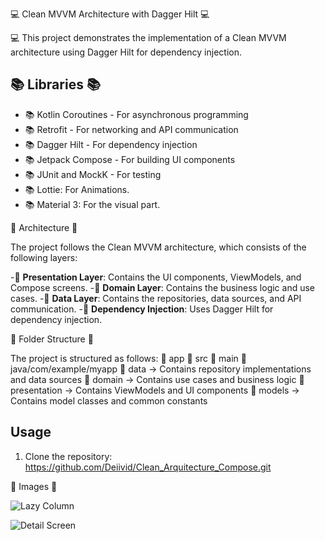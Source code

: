 💻 Clean MVVM Architecture with Dagger Hilt 💻

💻 This project demonstrates the implementation of a Clean MVVM architecture using Dagger Hilt for dependency injection.

## 📚 Libraries 📚

- 📚 Kotlin Coroutines - For asynchronous programming
- 📚 Retrofit - For networking and API communication
- 📚 Dagger Hilt - For dependency injection
- 📚 Jetpack Compose - For building UI components
- 📚 JUnit and MockK - For testing
- 📚 Lottie: For Animations.
- 📚 Material 3: For the visual part.

🧮 Architecture 🧮

The project follows the Clean MVVM architecture, which consists of the following layers:

-🧮 **Presentation Layer**: Contains the UI components, ViewModels, and Compose screens.
-🧮 **Domain Layer**: Contains the business logic and use cases.
-🧮 **Data Layer**: Contains the repositories, data sources, and API communication.
-🧮  **Dependency Injection**: Uses Dagger Hilt for dependency injection.

📁 Folder Structure 📁

The project is structured as follows:
📁 app
  📁 src
    📁 main
      📁 java/com/example/myapp
        📁 data -> Contains repository implementations and data sources
        📁 domain -> Contains use cases and business logic
        📁 presentation -> Contains ViewModels and UI components
        📁 models -> Contains model classes and common constants
   
## Usage

1. Clone the repository: https://github.com/Deiivid/Clean_Arquitecture_Compose.git

🙂 Images 🙂

![Lazy Column](https://github.com/Deiivid/Clean_Arquitecture_Compose/assets/60486280/4de63ad1-4b25-4536-ac76-753eb4828124)

![Detail Screen](https://github.com/Deiivid/Clean_Arquitecture_Compose/assets/60486280/c8df6da7-6dd1-4861-8583-4f6257c38615)
